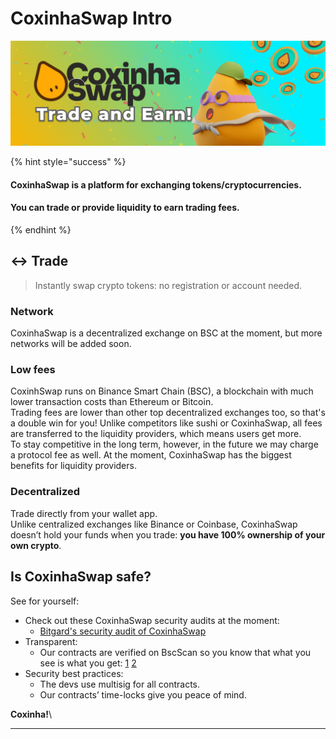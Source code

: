 # CoxinhaSwap Intro

![](<.gitbook/assets/cox/initial.png>)

{% hint style="success" %}
#### CoxinhaSwap is a platform for exchanging tokens/cryptocurrencies.

#### You can trade or provide liquidity to earn trading fees.
{% endhint %}

## ↔️ Trade

> Instantly swap crypto tokens: no registration or account needed.

### Network

CoxinhaSwap is a decentralized exchange on BSC at the moment, but more networks will be added soon.

### Low fees

CoxinhSwap runs on Binance Smart Chain (BSC), a blockchain with much lower transaction costs than Ethereum or Bitcoin. \
Trading fees are lower than other top decentralized exchanges too, so that's a double win for you!
Unlike competitors like sushi or CoxinhaSwap, all fees are transferred to the liquidity providers, which means users get more. \
To stay competitive in the long term, however, in the future we may charge a protocol fee as well. At the moment, CoxinhaSwap has the biggest benefits for liquidity providers.


### Decentralized

Trade directly from your wallet app. \
Unlike centralized exchanges like Binance or Coinbase, CoxinhaSwap doesn’t hold your funds when you trade: **you have 100% ownership of your own crypto**.&#x20;


## Is CoxinhaSwap safe?

See for yourself:

* Check out these CoxinhaSwap security audits at the moment:&#x20;
  * [Bitgard's security audit of CoxinhaSwap](https://www.bitgard.co)
* Transparent:
  * Our contracts are verified on BscScan so you know that what you see is what you get: [1](https://bscscan.com/address/0x70EB89A8d61734697bf237309430B2135d2bE396) [2](https://bscscan.com/address/0xA25575865caE6935c3f5Af260E5644ee7F2276cb#code)&#x20;
* Security best practices:
  * The devs use multisig for all contracts.
  * Our contracts’ time-locks give you peace of mind.



**Coxinha!**\
****
